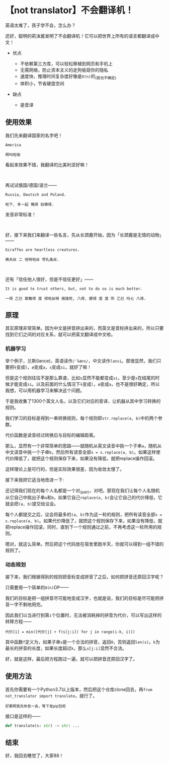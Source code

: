 # 【not translator】不会翻译机！

英语太难了，孩子学不会，怎么办？

还好，聪明的莉沫酱发明了不会翻译机！它可以把世界上所有的语言都翻译成中文！

- 优点
    + 不依赖第三方库，可以轻松移植到网页和手机上
    + 无需网络，防止资本主义的走狗偷窥你的隐私
    + 速度快，推理时间复杂度好像是`O(n)`的<sub>(我也不确定)</sub>
    + 体积小，节省硬盘空间

- 缺点
    + 是音译


## 使用效果

我们先来翻译国家的名字吧！

```
America 
```
```
啊吗啦咖
```

看起来效果不错，我翻译的比美利坚好嘛！

<br/>

再试试俄国/德国/波兰——

```
Russia, Deutsch and Poland.
```
```
啦下, 多一起 俺得 伯懒得.
```

发音非常标准！

<br/>

好，接下来我们来翻译一些名言，先从长颈鹿开始，因为「长颈鹿是无情的动物」——
```
Giraffes are heartless creatures.
```
```
樵夫丝 二 哈特啦丝 苛礼条丝.
```

<br/>

还有「信任他人很好，但是不信任更好」——
```
It is good to trust others, but, not to do so is much better.
```
```
一得 乙巳 歌舞得 度 得啦丝特 俄饿死, 八得, 娜得 度 度 所 乙巳 吗七 八得.
```


## 原理

其实原理非常简单。因为中文是拼音拼出来的，而英文是音标拼出来的，所以只要找到它们之间的对应关系，就可以把英文翻译成中文啦。

### 机器学习

举个例子，兰斯(lance)，英语读作`/ˈɫæns/`，中文读作`lansi`。那很显然，我们只要把`ɫ`变成`l`，`æ`变成`a`，`s`变成`si`，就好了嘛！

但是这个规则往往不是那么靠谱，比如`s`显然不能都变成`si`，至少是`s`在结尾的时候才能变成`si`。以及前面的什么情况下`ɫ`变成`l`，`æ`变成`a`，也不是很好确定，所以我想，可以用机器学习来解决这个问题。

于是我收集了1300个英文人名，以及它们对应的音译，让机器从其中学习转换的规则。

我们学习的目标是得到一串转换规则，每个规则即`str.replace(a, b)`中的两个参数。

代价函数是读音经过转换后与目标的编辑距离。

那么，显然有一个非常简单的思路——就随机从英文读音中挑一个子串`a`，随机从中文读音中挑一个子串`b`，然后所有读音全部`s = s.replace(a, b)`。如果这样使代价降低了，就把这个规则保存下来，如果没有降低，就把replace操作回滚。

这样理论上是可行的，但是实际效果很差，因为收敛太慢了。

接下来我把它适当地改进一下: 

还记得我们现在的每个人名都是一个对<sub>(pair)</sub>，对吧。那现在我们让每个人名随机从它自己中挑出子串`a`和`b`，如果它自己`replace(a, b)`会让它自己的代价降低，它就会把`(a, b)`提交给议会。

每个人都提交之后，议会将最多的`(a, b)`作为这一轮的规则，把所有读音全部`s = s.replace(a, b)`。如果代价降低了，就把这个规则保存下来，如果没有降低，就把replace操作回滚，同时，直到下一个规则通过之前，不再考虑这一轮所用的规则。

嗯对，就这么简单。然后把这个代码放在宿舍里跑半天，你就可以得到一组不错的规则了。


### 动态规划

接下来，我们根据得到的规则把音标变成拼音了之后，如何把拼音还原回汉字呢？

只需要用一个简单的`O(n)`DP——

我们的目标是把一组拼音尽可能地变成汉字，也就是说，我们的目标是尽可能把拼音一字不剩地用完。

因此我们以当进行到第`i`个位置时，无法被消耗掉的拼音为代价，可以写出这样的转移方程——

```
代价[i] = min([代价[j] + f(s[j:i]) for j in range(i-k, i)])
```

其中函数`f`定义为，如果子串`s`是一个合法的拼音，返回`0`，否则返回`len(s)`。`k`为最长的拼音的长度，如果长度超过`k`，那么`s[j:i]`显然不合法。

好，就是这样，最后把方程跑过一遍，就可以把拼音还原回汉字了。


## 使用方法

首先你需要有一个Python3.7以上版本，然后把这个仓库clone回去，再`from not_translator import translate`，就行了。

<sub>好累啊我先休息一会，等下发pip包吧</sub>

接口是这样的——

```python
def translate(s: str) -> str: ...
```

## 结束

好，我回去睡觉了，大家88！
